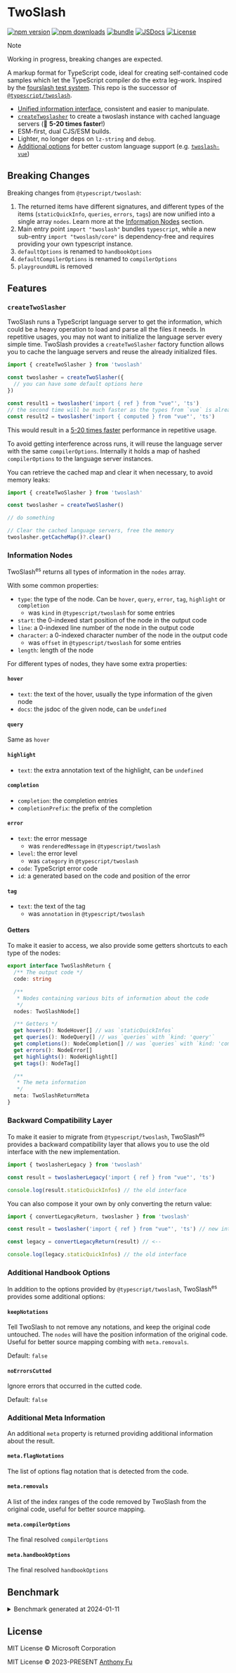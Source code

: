 # TwoSlash

[![npm version][npm-version-src]][npm-version-href]
[![npm downloads][npm-downloads-src]][npm-downloads-href]
[![bundle][bundle-src]][bundle-href]
[![JSDocs][jsdocs-src]][jsdocs-href]
[![License][license-src]][license-href]

> [!NOTE]
> Working in progress, breaking changes are expected.

A markup format for TypeScript code, ideal for creating self-contained code samples which let the TypeScript compiler do the extra leg-work. Inspired by the [fourslash test system](https://github.com/orta/typescript-notes/blob/master/systems/testing/fourslash.md). This repo is the successor of [`@typescript/twoslash`](https://github.com/microsoft/TypeScript-Website/tree/v2/packages/ts-twoslasher).

- [Unified information interface](#information-nodes), consistent and easier to manipulate.
- [`createTwoslasher`](#createtwoslasher) to create a twoslash instance with cached language servers (🚀 **5-20 times faster**!)
- ESM-first, dual CJS/ESM builds.
- Lighter, no longer deps on `lz-string` and `debug`.
- [Additional options](#additional-handbook-options) for better custom language support (e.g. [`twoslash-vue`](https://github.com/antfu/twoslash-vue))

## Breaking Changes

Breaking changes from `@typescript/twoslash`:

1. The returned items have different signatures, and different types of the items (`staticQuickInfo`, `queries`, `errors`, `tags`) are now unified into a single array `nodes`. Learn more at the [Information Nodes](#information-nodes) section.
2. Main entry point `import "twoslash"` bundles `typescript`, while a new sub-entry `import "twoslash/core"` is dependency-free and requires providing your own typescript instance.
3. `defaultOptions` is renamed to `handbookOptions`
4. `defaultCompilerOptions` is renamed to `compilerOptions`
5. `playgroundURL` is removed

## Features

### `createTwoSlasher`

TwoSlash runs a TypeScript language server to get the information, which could be a heavy operation to load and parse all the files it needs. In repetitive usages, you may not want to initialize the language server every simple time. TwoSlash provides a `createTwoSlasher` factory function allows you to cache the language servers and reuse the already initialized files.

```ts
import { createTwoSlasher } from 'twoslash'

const twoslasher = createTwoSlasher({
  // you can have some default options here
})

const result1 = twoslasher('import { ref } from "vue"', 'ts')
// the second time will be much faster as the types from `vue` is already
const result2 = twoslasher('import { computed } from "vue"', 'ts')
```

This would result in a [5-20 times faster](#benchmark) performance in repetitive usage.

To avoid getting interference across runs, it will reuse the language server with the same `compilerOptions`. Internally it holds a map of hashed `compilerOptions` to the language server instances.

You can retrieve the cached map and clear it when necessary, to avoid memory leaks:

```ts
import { createTwoSlasher } from 'twoslash'

const twoslasher = createTwoSlasher()

// do something

// Clear the cached language servers, free the memory
twoslasher.getCacheMap()?.clear()
```

### Information Nodes

TwoSlash<sup>es</sup> returns all types of information in the `nodes` array.

With some common properties:

- `type`: the type of the node. Can be `hover`, `query`, `error`, `tag`, `highlight` or `completion`
  - was `kind` in `@typescript/twoslash` for some entries
- `start`: the 0-indexed start position of the node in the output code
- `line`: a 0-indexed line number of the node in the output code
- `character`: a 0-indexed character number of the node in the output code
  - was `offset` in `@typescript/twoslash` for some entries
- `length`: length of the node

For different types of nodes, they have some extra properties:

#### `hover`

- `text`: the text of the hover, usually the type information of the given node
- `docs`: the jsdoc of the given node, can be `undefined`

#### `query`

Same as `hover`

#### `highlight`

- `text`: the extra annotation text of the highlight, can be `undefined`

#### `completion`

- `completion`: the completion entries
- `completionPrefix`: the prefix of the completion

#### `error`

- `text`: the error message
  - was `renderedMessage` in `@typescript/twoslash`
- `level`: the error level
  - was `category` in `@typescript/twoslash`
- `code`: TypeScript error code
- `id`: a generated based on the code and position of the error

#### `tag`

- `text`: the text of the tag
  - was `annotation` in `@typescript/twoslash`

#### Getters

To make it easier to access, we also provide some getters shortcuts to each type of the nodes:

```ts
export interface TwoSlashReturn {
  /** The output code */
  code: string

  /**
   * Nodes containing various bits of information about the code
   */
  nodes: TwoSlashNode[]

  /** Getters */
  get hovers(): NodeHover[] // was `staticQuickInfos`
  get queries(): NodeQuery[] // was `queries` with `kind: 'query'`
  get completions(): NodeCompletion[] // was `queries` with `kind: 'completion'`
  get errors(): NodeError[]
  get highlights(): NodeHighlight[]
  get tags(): NodeTag[]

  /**
   * The meta information
   */
  meta: TwoSlashReturnMeta
}
```

### Backward Compatibility Layer

To make it easier to migrate from `@typescript/twoslash`, TwoSlash<sup>es</sup> provides a backward compatibility layer that allows you to use the old interface with the new implementation.

```ts
import { twoslasherLegacy } from 'twoslash'

const result = twoslasherLegacy('import { ref } from "vue"', 'ts')

console.log(result.staticQuickInfos) // the old interface
```

You can also compose it your own by only converting the return value:

```ts
import { convertLegacyReturn, twoslasher } from 'twoslash'

const result = twoslasher('import { ref } from "vue"', 'ts') // new interface

const legacy = convertLegacyReturn(result) // <--

console.log(legacy.staticQuickInfos) // the old interface
```

### Additional Handbook Options

In addition to the options provided by `@typescript/twoslash`, TwoSlash<sup>es</sup> provides some additional options:

#### `keepNotations`

Tell TwoSlash to not remove any notations, and keep the original code untouched. The `nodes` will have the position information of the original code. Useful for better source mapping combing with `meta.removals`.

Default: `false`

#### `noErrorsCutted`

Ignore errors that occurred in the cutted code.

Default: `false`

### Additional Meta Information

An additional `meta` property is returned providing additional information about the result.

#### `meta.flagNotations`

The list of options flag notation that is detected from the code.

#### `meta.removals`

A list of the index ranges of the code removed by TwoSlash from the original code, useful for better source mapping.

#### `meta.compilerOptions`

The final resolved `compilerOptions`

#### `meta.handbookOptions`

The final resolved `handbookOptions`

## Benchmark

<details>
<summary> Benchmark generated at 2024-01-11</summary>

```
  twoslash - bench/compare.bench.ts > compiler_errors.ts
    18.28x faster than @typescript/twoslash

  twoslash - bench/compare.bench.ts > compiler_flags.ts
    20.41x faster than @typescript/twoslash

  twoslash - bench/compare.bench.ts > completions.ts
    11.08x faster than @typescript/twoslash

  twoslash - bench/compare.bench.ts > cuts_out_unnecessary_code.ts
    9.72x faster than @typescript/twoslash

  twoslash - bench/compare.bench.ts > errorsWithGenerics.ts
    11.08x faster than @typescript/twoslash

  twoslash - bench/compare.bench.ts > highlighting.ts
    10.90x faster than @typescript/twoslash

  twoslash - bench/compare.bench.ts > import_files.ts
    6.62x faster than @typescript/twoslash

  twoslash - bench/compare.bench.ts > importsModules.ts
    6.06x faster than @typescript/twoslash

  twoslash - bench/compare.bench.ts > multiFileErrors.ts
    4.35x faster than @typescript/twoslash

  twoslash - bench/compare.bench.ts > query.ts
    13.15x faster than @typescript/twoslash

  twoslash - bench/compare.bench.ts > arbitraryCommands.ts
    10.98x faster than @typescript/twoslash

  twoslash - bench/compare.bench.ts > crossExports.ts
    6.16x faster than @typescript/twoslash

  twoslash - bench/compare.bench.ts > cut_file_errors.ts
    10.34x faster than @typescript/twoslash

  twoslash - bench/compare.bench.ts > cut_files.ts
    13.73x faster than @typescript/twoslash

  twoslash - bench/compare.bench.ts > handlesJSON.ts
    4.16x faster than @typescript/twoslash

  twoslash - bench/compare.bench.ts > inlineHighlights.ts
    13.28x faster than @typescript/twoslash

  twoslash - bench/compare.bench.ts > large-cut.ts
    10.23x faster than @typescript/twoslash

  twoslash - bench/compare.bench.ts > lib.ts
    12.57x faster than @typescript/twoslash

  twoslash - bench/compare.bench.ts > multiLookups.ts
    11.82x faster than @typescript/twoslash

  twoslash - bench/compare.bench.ts > queriesWithSpaceBefore.ts
    12.51x faster than @typescript/twoslash

  twoslash - bench/compare.bench.ts > queryHandlesNoToken.ts
    10.36x faster than @typescript/twoslash

  twoslash - bench/compare.bench.ts > twoliner.ts
    6.58x faster than @typescript/twoslash
```

</details>

## License

MIT License © Microsoft Corporation

MIT License © 2023-PRESENT [Anthony Fu](https://github.com/antfu)

<!-- Badges -->

[npm-version-src]: https://img.shields.io/npm/v/twoslash?style=flat&colorA=080f12&colorB=1fa669
[npm-version-href]: https://npmjs.com/package/twoslash
[npm-downloads-src]: https://img.shields.io/npm/dm/twoslash?style=flat&colorA=080f12&colorB=1fa669
[npm-downloads-href]: https://npmjs.com/package/twoslash
[bundle-src]: https://img.shields.io/bundlephobia/minzip/twoslash?style=flat&colorA=080f12&colorB=1fa669&label=minzip
[bundle-href]: https://bundlephobia.com/result?p=twoslash
[license-src]: https://img.shields.io/github/license/antfu/twoslash.svg?style=flat&colorA=080f12&colorB=1fa669
[license-href]: https://github.com/antfu/twoslash/blob/main/LICENSE
[jsdocs-src]: https://img.shields.io/badge/jsdocs-reference-080f12?style=flat&colorA=080f12&colorB=1fa669
[jsdocs-href]: https://www.jsdocs.io/package/twoslash
